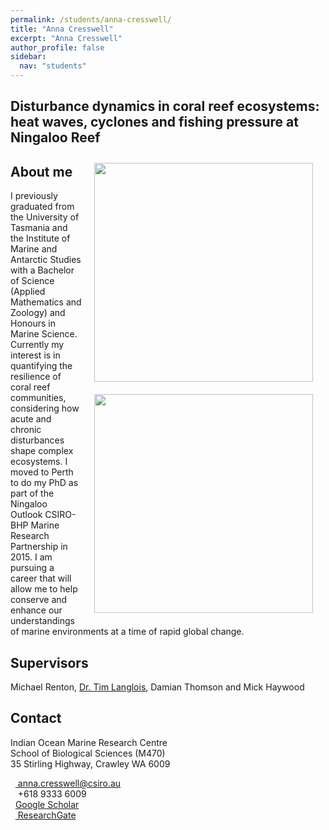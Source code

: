 ```yaml
---
permalink: /students/anna-cresswell/
title: "Anna Cresswell"
excerpt: "Anna Cresswell"
author_profile: false
sidebar:
  nav: "students"
---
```

## Disturbance dynamics in coral reef ecosystems: heat waves, cyclones and fishing pressure at Ningaloo Reef
<img class="philprofile" src='/images/Anna_L.jpg' align='right' width="350" hspace="20" vspace="10">
<img class="philprofile" src='/images/Anna_L.jpg' align='right' width="350" hspace="20" vspace="10">

## About me
I previously graduated from the University of Tasmania and the Institute of Marine and Antarctic Studies with a Bachelor of Science (Applied Mathematics and Zoology) and Honours in Marine Science. Currently my interest is in quantifying the resilience of coral reef communities, considering how acute and chronic disturbances shape complex ecosystems. I moved to Perth to do my PhD as part of the Ningaloo Outlook CSIRO-BHP Marine Research Partnership in 2015. I am pursuing a career that will allow me to help conserve and enhance our understandings of marine environments at a time of rapid global change.

## Supervisors
Michael Renton, [Dr. Tim Langlois](https://uwamegfisheries.github.io/academics/tim-langlois/ "Tim Langlois"), Damian Thomson and Mick Haywood

## Contact
<p class="address"><i class="far fa-building"></i> Indian Ocean Marine Research Centre <br>
School of Biological Sciences (M470)<br>
35 Stirling Highway, Crawley WA 6009</p>

<p class="phoneemail"><i class="far fa-envelope-open"></i>&nbsp;&nbsp;<a href="mailto:anna.cresswell@csiro.au"> anna.cresswell@csiro.au</a><br>
<i class="fas fa-phone"></i>&nbsp;&nbsp; +618 9333 6009<br>
<i class="fas fa-graduation-cap"></i>&nbsp;&nbsp;<a href="https://scholar.google.com.au/citations?user=133x5pIAAAAJ&hl=en">Google Scholar</a><br>
<i class="fab fa-researchgate"></i>&nbsp;&nbsp;<a href="https://www.researchgate.net/profile/Anna_Cresswell2"> ResearchGate</a><br>
